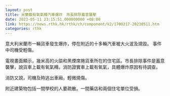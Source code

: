 ```yaml
---
layout: post
title: 米蘭載有氧氣樽汽車爆炸　市長排除蓄意襲擊
date: 2023-05-11 23:15:51.000000000 +08:00
link: https://news.rthk.hk/rthk/ch/component/k2/1700217-20230511.htm
categories: rthk
---
```


意大利米蘭市一輛貨車發生爆炸，停在附近的十多輛汽車被大火波及燒毀。 事件中司機受輕傷。

電視畫面顯示，幾米高的火燄和黑煙席捲貨車所在的住宅區。市長排除事件是蓄意襲擊，說貨車上載有氧氣樽。消防證實車上載有氧氣，具體爆炸原因有待調查。

消防又說，司機及時逃出車廂，輕微燒傷。

附近建築物包括一間學校的人要疏散。一間藥店和兩個住宅單位受損。

